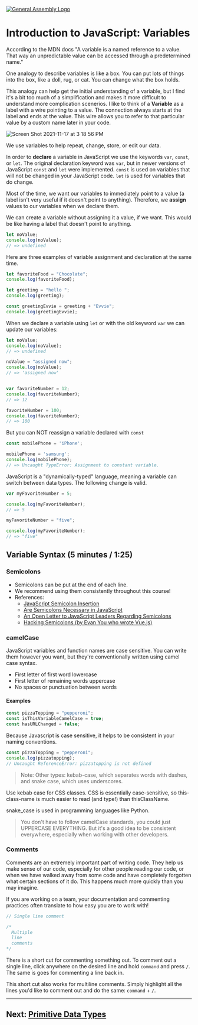[![General Assembly Logo](https://camo.githubusercontent.com/1a91b05b8f4d44b5bbfb83abac2b0996d8e26c92/687474703a2f2f692e696d6775722e636f6d2f6b6538555354712e706e67)](https://generalassemb.ly/education/web-development-immersive)

# Introduction to JavaScript: Variables

According to the MDN docs "A variable is a named reference to a value. That way an unpredictable value can be accessed through a predetermined name."

One analogy to describe variables is like a box. You can put lots of things into the box, like a
doll, rug, or cat. You can change what the box holds.

This analogy can help get the initial understanding of a variable, but I find it's a bit too much of a simplification and makes it more difficult to understand more complication scenerios. I like to think of a **Variable** as a label with a wire pointing to a value. The connection always starts at the label and ends at the value. This wire allows you to refer to that particular value by a custom name later in your code.

![Screen Shot 2021-11-17 at 3 18 56 PM](https://media.git.generalassemb.ly/user/37934/files/ec435400-47b9-11ec-8519-23ad18c81c62)

We use variables to help repeat, change, store, or edit our data.

In order to **declare** a variable in JavaScript we use the keywords `var`,
`const`, or `let`. The original declaration keyword was `var`, but in newer
versions of JavaScript `const` and `let` were implemented. `const` is used on
variables that will not be changed in your JavaScript code. `let` is used for
variables that do change.

Most of the time, we want our variables to immediately point to a value (a label isn't very useful if it doesn't point to anything). Therefore, we **assign** values to our variables when we declare them.

We can create a variable without assigning it a value, if we want. This would be
like having a label that doesn't point to anything.

```js
let noValue;
console.log(noValue);
// => undefined
```

Here are three examples of variable assignment and declaration at the same time.

```js
let favoriteFood = "Chocolate";
console.log(favoriteFood);

let greeting = "hello ";
console.log(greeting);

const greetingEvvie = greeting + "Evvie";
console.log(greetingEvvie);

```

When we declare a variable using `let` or with the old keyword `var` we
can update our variables:

```js
let noValue;
console.log(noValue);
// => undefined

noValue = "assigned now";
console.log(noValue);
// => 'assigned now'


var favoriteNumber = 12;
console.log(favoriteNumber);
// => 12

favoriteNumber = 100;
console.log(favoriteNumber);
// => 100

```

But you can NOT reassign a variable declared with `const`

```js
const mobilePhone = 'iPhone';

mobilePhone = 'samsung';
console.log(mobilePhone);
// => Uncaught TypeError: Assignment to constant variable.
```

JavaScript is a "dynamically-typed" language, meaning a variable can switch
between data types. The following change is valid.

```js
var myFavoriteNumber = 5;

console.log(myFavoriteNumber);
// => 5

myFavoriteNumber = "five";

console.log(myFavoriteNumber);
// => "five"
```

## Variable Syntax (5 minutes / 1:25)

### Semicolons

- Semicolons can be put at the end of each line.
- We recommend using them consistently throughout this course!
- References:
  - [JavaScript Semicolon Insertion](http://inimino.org/~inimino/blog/javascript_semicolons)
  - [Are Semicolons Necessary in JavaScript](https://www.youtube.com/watch?v=gsfbh17Ax9I)
  - [An Open Letter to JavaScript Leaders Regarding Semicolons](http://blog.izs.me/post/2353458699/an-open-letter-to-javascript-leaders-regarding)
  - [Hacking Semicolons (by Evan You who wrote Vue.js)](http://slides.com/evanyou/semicolons#/)

### camelCase

JavaScript variables and function names are case sensitive. You can write them however you want, but they're conventionally written using camel
case syntax.

- First letter of first word lowercase
- First letter of remaining words uppercase
- No spaces or punctuation between words

#### Examples

```js
const pizzaTopping = "pepperoni";
const isThisVariableCamelCase = true;
const hasURLChanged = false;
```

Because Javascript is case sensitive, it helps to be consistent in your naming conventions.

```js
const pizzaTopping = "pepperoni";
console.log(pizzatopping);
// Uncaught ReferenceError: pizzatopping is not defined
```

> Note: Other types: kebab-case, which separates words with dashes, and snake
> case, which uses underscores.

Use kebab case for CSS classes. CSS is essentially case-sensitive, so
this-class-name is much easier to read (and type!) than thisClassName.

snake_case is used in programming languages like Python.

> You don't have to follow camelCase standards, you could just UPPERCASE
> EVERYTHING. But it's a good idea to be consistent everywhere, especially
> when working with other developers.

### Comments

Comments are an extremely important part of writing code. They help us make
sense of our code, especially for other people reading our code, or when we have
walked away from some code and have completely forgotten what certain sections
of it do. This happens much more quickly than you may imagine.

If you are working on a team, your documentation and commenting practices often
translate to how easy you are to work with!

```js
// Single line comment

/*
  Multiple
  line
  comments
*/
```

There is a short cut for commenting something out. To comment out a single line,
click anywhere on the desired line and hold `command` and press `/`. The same is goes
for commenting a line back in.

This short cut also works for multiline comments. Simply highlight all the lines you'd
like to comment out and do the same: `command` + `/`.


------


## Next: [Primitive Data Types](primitive-data-types.md)


